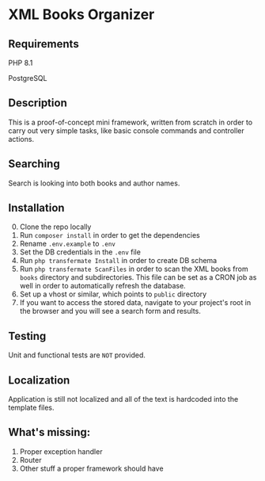 # XML Books Organizer ###

## Requirements
PHP 8.1

PostgreSQL

## Description
This is a proof-of-concept mini framework, written from scratch in order to carry out very simple tasks, like basic console commands and controller actions.

## Searching
Search is looking into both books and author names.

## Installation
0. Clone the repo locally
1. Run `composer install` in order to get the dependencies
2. Rename `.env.example` to `.env`
3. Set the DB credentials in the `.env` file
4. Run `php transfermate Install` in order to create DB schema
5. Run `php transfermate ScanFiles` in order to scan the XML books from `books` directory and subdirectories. This file can be set as a CRON job as well in order to automatically refresh the database.
6. Set up a vhost or similar, which points to `public` directory
7. If you want to access the stored data, navigate to your project's root in the browser and you will see a search form and results.

## Testing
Unit and functional tests are `NOT` provided.

## Localization
Application is still not localized and all of the text is hardcoded into the template files.

## What's missing:
1. Proper exception handler
2. Router
3. Other stuff a proper framework should have